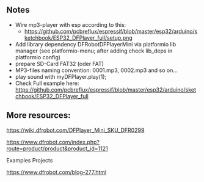 ## Notes

- Wire mp3-player with esp according to this:
  - https://github.com/pcbreflux/espressif/blob/master/esp32/arduino/sketchbook/ESP32_DFPlayer_full/setup.png
- Add library dependency DFRobotDFPlayerMini via platformio lib manager (see platformio-menu;  after adding check lib_deps in platformio config)
- prepare SD-Card FAT32 (oder FAT)
- MP3-files naming convention: 0001.mp3, 0002.mp3 and so on...
- play sound with myDFPlayer.play(1);
- Check Full example here: https://github.com/pcbreflux/espressif/blob/master/esp32/arduino/sketchbook/ESP32_DFPlayer_full





## More resources:

https://wiki.dfrobot.com/DFPlayer_Mini_SKU_DFR0299

https://www.dfrobot.com/index.php?route=product/product&product_id=1121



Examples Projects

https://www.dfrobot.com/blog-277.html



